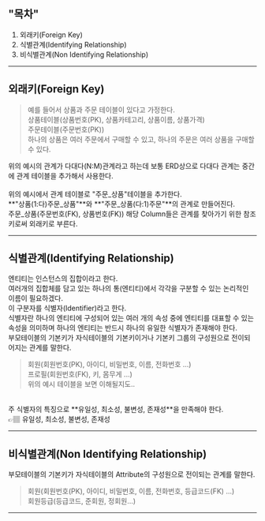 ## "목차"
1. 외래키(Foreign Key)
2. 식별관계(Identifying Relationship)
3. 비식별관계(Non Identifying Relationship)

---

## 외래키(Foreign Key)

> 예를 들어서 상품과 주문 테이블이 있다고 가정한다. <br>
> 상품테이블(상품번호(PK), 상품카테고리, 상품이름, 상품가격) <br>
> 주문테이블(주문번호(PK)) <br>
> 하나의 상품은 여러 주문에서 구매할 수 있고, 하나의 주문은 여러 상품을 구매할 수 있다. <br>

위의 예시의 관계가 다대다(N:M)관계라고 하는데 보통 ERD상으로 다대다 관계는 중간에 관계 테이블을 추가해서 사용한다. <br>
<br>
위의 예시에서 관계 테이블로 "주문_상품"테이블을 추가한다. <br>
**"상품(1:다)주문_상품"**와 **"주문_상품(다:1)주문"**의 관계로 만들어진다. <br>
주문_상품(주문번호(FK), 상품번호(FK)) 해당 Column들은 관계를 찾아가기 위한 참조키로써 외래키로 부른다. <br>

---

## 식별관계(Identifying Relationship)

엔티티는 인스턴스의 집합이라고 한다. <br>
여러개의 집합체를 담고 있는 하나의 통(엔티티)에서 각각을 구분할 수 있는 논리적인 이름이 필요하겠다. <br>
이 구분자를 식별자(Identifier)라고 한다. <br>
식별자란 하나의 엔티티에 구성되어 있는 여러 개의 속성 중에 엔티티를 대표할 수 있는 속성을 의미하며 하나의 엔티티는 반드시 하나의 유일한 식별자가 존재해야 한다. <br>
부모테이블의 기본키가 자식테이블의 기본키이거나 기본키 그룹의 구성원으로 전이되어지는 관계를 말한다. <br>

> 회원(회원번호(PK), 아이디, 비밀번호, 이름, 전화번호 ...) <br>
> 프로필(회원번호(FK), 키, 몸무게 ...) <br>
> 위의 예시 테이블을 보면 이해될지도..

<br>
주 식별자의 특징으로 **유일성, 최소성, 불변성, 존재성**을 만족해야 한다. <br>
👉🏽 유일성, 최소성, 불변성, 존재성 <br>

---

## 비식별관계(Non Identifying Relationship)

부모테이블의 기본키가 자식테이블의 Attribute의 구성원으로 전이되는 관계를 말한다. <br>

> 회원(회원번호(PK), 아이디, 비밀번호, 이름, 전화번호, 등급코드(FK) ...) <br>
> 회원등급(등급코드, 준회원, 정회원...) <br>

---